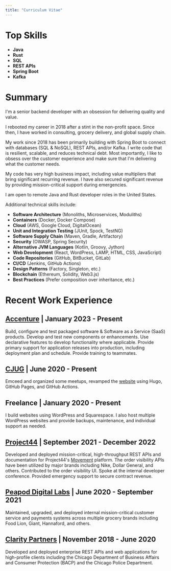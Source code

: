 ```yaml
---
title: "Curriculum Vitae"
---
```


# Top Skills
- **Java**
- **Rust**
- **SQL**
- **REST APIs**
- **Spring Boot**
- **Kafka**

# Summary
I'm a senior backend developer with an obsession for delivering quality and value.

I rebooted my career in 2018 after a stint in the non-profit space. Since then, I have worked in consulting, grocery delivery, and global supply chain.

My work since 2018 has been primarily building with Spring Boot to connect with databases (SQL & NoSQL), REST APIs, and/or Kafka. I write code that is resilient, scalable, and reduces technical debt. Most importantly, I like to obsess over the customer experience and make sure that I'm delivering what the customer needs.

My code has very high business impact, including value multipliers that bring significant recurring revenue. I have also secured significant revenue by providing mission-critical support during emergencies.

I am open to remote Java and Rust developer roles in the United States.

Additional technical skills include:
- **Software Architecture** (Monoliths, Microservices, Moduliths)
- **Containers** (Docker, Docker Compose)
- **Cloud** (AWS, Google Cloud, DigitalOcean)
- **Unit and Integration Testing** (JUnit, Spock, TestNG)
- **Software Supply Chain** (Maven, Gradle, Artifactory)
- **Security** (OWASP, Spring Security)
- **Alternative JVM Languages** (Kotlin, Groovy, Jython)
- **Web Development** (React, WordPress, LAMP, HTML, CSS, JavaScript)
- **Code Repositories** (GitHub, BitBucket, GitLab)
- **CI/CD** (Jenkins, GitHub Actions)
- **Design Patterns** (Factory, Singleton, etc.)
- **Blockchain** (Ethereum, Solidity, Web3.js)
- **Best Practices** (Prefer composition over inheritance, etc.)

# Recent Work Experience

## [Accenture](https://www.accenture.com/us-en) | January 2023 - Present
Build, configure and test packaged software & Software as a Service (SaaS) products. Develop and test new components or enhancements. Use declarative features to develop functionality where applicable. Provide primary support for application releases into production, including deployment plan and schedule. Provide training to teammates.

## [CJUG](https://cjug.org/) | June 2020 - Present
Emceed and organized some meetups, revamped the [website](https://cjug.org) using Hugo, GitHub Pages, and GitHub Actions.

## Freelance | January 2020 - Present
I build websites using WordPress and Squarespace. I also host multiple WordPress websites and provide backups, maintenance, and individual support as needed.

## [Project44](https://www.project44.com/) | September 2021 - December 2022
Developed and deployed mission-critical, high-throughput REST APIs and documentation for Project44's [Movement](https://joinmovement.project44.com/) platform. The order visibility APIs have been utilized by major brands including Nike, Dollar General, and others. Contributed to the order visibility UI. Spoke at the internal developer conference. Provided emergency support to secure contract revenue.

## [Peapod Digital Labs](https://www.peapoddigitallabs.com/) | June 2020 - September 2021
Maintained, upgraded, and deployed internal mission-critical customer service and payments systems across multiple grocery brands including Food Lion, Giant, Hannaford, and others.

## [Clarity Partners](https://www.claritypartners.com/) | November 2018 - June 2020
Developed and deployed enterprise REST APIs and web applications for high-profile clients including the Chicago Department of Business Affairs and Consumer Protection (BACP) and the Chicago Police Department.